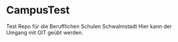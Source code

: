 # CampusTest
Test Repo für die Berufflichen Schulen Schwalmstadt
Hier kann der Umgang mit GIT geübt werden.

